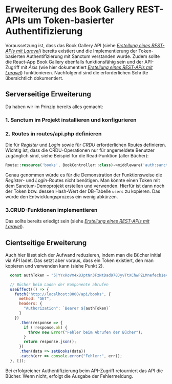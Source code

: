 # Erweiterung des Book Gallery REST-APIs um Token-basierter Authentifizierung

Voraussetzung ist, dass das Book Gallery API (siehe *<a href="https://github.com/htlkremsbrun/medw5/blob/main/laravel/book-gallery-api.md">Erstellung eines REST-APIs mit Laravel</a>*) bereits existiert und die Implementierung der Token-basierten Authentifizierung mit Sanctum verstanden wurde. Zudem sollte die React-App Book Gallery ebenfalls funktionsfähig sein und der API-Zugriff mit *Axis* (wie hier dokumentiert *[Erstellung eines REST-APIs mit Laravel](https://github.com/htlkremsbrun/medw5/blob/main/react/firstcomponent/firstcomponent.md#api-zugriff-mit-axios)*) funktionieren. Nachfolgend sind die erforderlichen Schritte übersichtlich dokumentiert.

## Serverseitige Erweiterung
Da haben wir im Prinzip bereits alles gemacht: 
### 1. Sanctum im Projekt installieren und konfigurieren

### 2. Routes in routes/api.php definieren
Die für *Register* und *Login* sowie für *CRDU* erforderlichen Routes definieren. Wichtig ist, dass die CRDU-Operationen nur für angemeldete Benutzer zugänglich sind, siehe Beispiel für die Read-Funktion (aller Bücher):

````PHP
Route::resource('books', BookController::class)->middleware('auth:sanctum');
````
Genau genommen würde es für die Demonstration der Funktionsweise die *Register*- und *Login*-Routes nicht benötigen. Man könnte einen Token mit dem Sanctum-Demoprojekt erstellen und verwenden. Hierfür ist dann noch der Token bzw. dessen Hash-Wert der DB-Tabelle `users` zu kopieren. Das würde den Entwicklungsprozess ein wenig abkürzen.

### 3.CRUD-Funktionen implementieren
Das sollte bereits erledigt sein (siehe *<a href="https://github.com/htlkremsbrun/medw5/blob/main/laravel/book-gallery-api.md">Erstellung eines REST-APIs mit Laravel</a>*).

## Cientseitige Erweiterung
Auch hier lässt sich der Aufwand reduzieren, indem man die Bücher initial via API ladet. Das setzt aber voraus, dass ein Token existiert, den man kopieren und verwenden kann (siehe Punkt 2). 
````javascript
  const authToken = "5|YYxRoVm4x8JptNn3FzNtDad978JyvTtXChwPZLMnefecb1e4"; // Ersetze dies mit deinem 'echten' Token

  // Bücher beim Laden der Komponente abrufen
  useEffect(() => {
    fetch("http://localhost:8000/api/books", {
      method: "GET",
      headers: {
        "Authorization": `Bearer ${authToken}`
      }
    })
      .then(response => {
        if (!response.ok) {
          throw new Error("Fehler beim Abrufen der Bücher");
        }
        return response.json();
      })
      .then(data => setBooks(data))
      .catch(err => console.error("Fehler:", err));
  }, []);
````
Bei erfolgreicher Authentifizierung beim API-Zugriff retourniert das API die Bücher. Wenn nicht, erfolgt die Ausgabe der Fehlermeldung.
